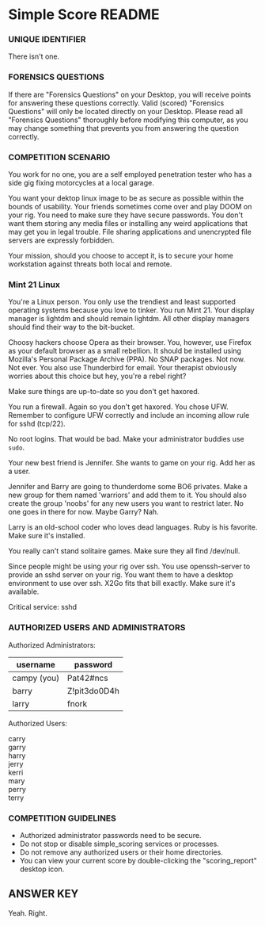 # Simple Score README

### UNIQUE IDENTIFIER

There isn't one.

### FORENSICS QUESTIONS

If there are "Forensics Questions" on your Desktop, you will receive 
points for answering these questions correctly. Valid (scored) 
"Forensics Questions" will only be located directly on your Desktop. 
Please read all "Forensics Questions" thoroughly before modifying this 
computer, as you may change something that prevents you from answering 
the question correctly.

### COMPETITION SCENARIO

You work for no one, you are a self employed penetration tester who has a 
side gig fixing motorcycles at a local garage.

You want your dektop linux image to be as secure as possible within the 
bounds of usability. Your friends sometimes come over and play DOOM on your 
rig. You need to make sure they have secure passwords. You don't want them 
storing any media files or installing any weird applications that may get you 
in legal trouble. File sharing applications and unencrypted file servers are 
expressly forbidden.

Your mission, should you choose to accept it, is to secure your home 
workstation against threats both local and remote.

### Mint 21 Linux

You're a Linux person. You only use the trendiest and least supported 
operating systems because you love to tinker. You run Mint 21. Your display 
manager is lightdm and should remain lightdm. All other display managers 
should find their way to the bit-bucket.

Choosy hackers choose Opera as their browser. You, however, use Firefox as 
your default browser as a small rebellion. It should be installed using 
Mozilla's Personal Package Archive (PPA). No SNAP packages. Not now. Not 
ever. You also use Thunderbird for email. Your therapist obviously worries 
about this choice but hey, you're a rebel right?

Make sure things are up-to-date so you don't get haxored.

You run a firewall. Again so you don't get haxored. You chose UFW. Remember 
to configure UFW correctly and include an incoming allow rule for sshd 
(tcp/22).

No root logins. That would be bad. Make your administrator buddies use 
```sudo```.

Your new best friend is Jennifer. She wants to game on your rig. Add her as a 
user.

Jennifer and Barry are going to thunderdome some BO6 privates. Make a new 
group for them named 'warriors' and add them to it. You should also create 
the group 'noobs' for any new users you want to restrict later. No one goes 
in there for now. Maybe Garry? Nah.

Larry is an old-school coder who loves dead languages. Ruby is his favorite. 
Make sure it's installed.

You really can't stand solitaire games. Make sure they all find /dev/null.

Since people might be using your rig over ssh. You use openssh-server to provide 
an sshd server on your rig. You want them to have a desktop environment to use 
over ssh. X2Go fits that bill exactly. Make sure it's available.

Critical service:
sshd

### AUTHORIZED USERS AND ADMINISTRATORS

Authorized Administrators:

| username | password |
| -------- | -------- |
campy (you) | Pat42#ncs
barry | Z!pit3do0D4h
larry | fnork

Authorized Users:

carry\
garry\
harry\
jerry\
kerri\
mary\
perry\
terry

### COMPETITION GUIDELINES

- Authorized administrator passwords need to be secure.
- Do not stop or disable simple_scoring services or processes.
- Do not remove any authorized users or their home directories.
- You can view your current score by double-clicking the
"scoring_report" desktop icon.

## ANSWER KEY

Yeah. Right.
